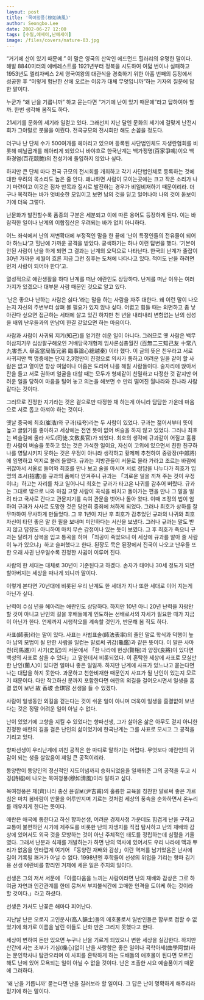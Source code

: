 ```yaml
---
layout: post
title: '목여청풍(穆如淸風)'
author: Seongbo.Lee
date: 2002-06-27 12:00
tags: [수필,에세이,난에세이]
image: /files/covers/nature-03.jpg
---
```


“거기에 산이 있기 때문에.” 이 말은 영국의 산악인 에드먼드 힐러리의 유명한 말이다. 해발 8840미터의 에베레스트를 1921년부터 정복을 시도하여 여덟 번이나 실패하고 1953년도 엘리자베스 2세 영국여왕의 대관식을 경축하기 위한 아홉 번째의 등정에서 성공한 후 “이렇게 험난한 산에 오르는 이유가 대체 무엇입니까”하는 기자의 질문에 답한 말이다.

누군가 “왜 난을 기릅니까” 하고 묻는다면 “거기에 난이 있기 때문에”라고 답하여야 할까. 한번 생각해 봄직도 하다.

21세기를 문화의 세기라 일컫고 있다. 그래선지 지난 달엔 문화의 세기에 걸맞게 난전시회가 그야말로 봇물을 이뤘다. 전국규모의 전시회만 해도 손꼽을 정도다.

더구나 난 단체 수가 500여개를 헤아리고 있으며 등록된 사단법인체도 자생란협회를 비롯해 예닐곱개를 헤아리게 되었으니 바야흐로 한국난계는 백가쟁명(百家爭鳴)이요 백화경염(百花競艶)의 전성기에 돌입하지 않았나 싶다.

하지만 큰 단체 마다 전국 규모의 전시회를 개최하고 각기 사단법인체로 등록하는 것에 대한 우려의 목소리도 높은 줄 안다. 왜냐하면 사람이 모이는곳에는 크고 작은 소리가 나기 마련이고 이것은 점차 반목과 질시로 발전하는 경우가 비일비재하기 때문이리라. 더구나 목적하는 바가 엇비슷한 모임이고 보면 남의 것을 딛고 일어나야 나의 것이 돋보이기에 더욱 그렇다.

난문화가 발전할수록 품종의 구분은 세분되고 이에 따른 용어도 등장하게 된다. 이는 바람직한 일이나 난계의 이합집산은 우려되는 바가 없지 아니하다.

어느 좌석에서 난의 저변확대에 부정적인 말을 한 끝에 ‘난이 특정인들의 전유물이 되어야 하느냐’고 힐난에 가까운 공격을 받았다. 궁색하기는 하나 이런 답변을 했다. ‘기본이 안된 사람이 난을 하게 되면 그 결과는 난계의 오탁으로 나타난다. 한국의 난계가 줄잡이 30년 가까운 세월이 흐른 지금 그런 징후는 도처에 나타나고 있다. 적어도 난을 하려면 먼저 사람이 되어야 한다’고.

열성적으로 애란생활을 하다 난계를 떠난 애란인도 상당하다. 난계를 떠난 이유는 여러 가지가 있겠으나 대부분 사람 때문인 것으로 알고 있다.

‘난은 좋으나 난하는 사람은 싫다.’라는 말을 하는 사람을 자주 대한다. 왜 이런 말이 나오는지 자신의 주변부터 살펴 볼 필요가 있지 않나 싶다. 어렵고 힘들 때는 외면하고 좀 낳아진다 싶으면 접근하는 세태에 살고 있긴 하지만 천 년을 내리내리 변함없는 난의 심성을 배워 난우들과의 만남이 한결 같았으면 하는 마음이다.

사람과 사람이 사귀되 지기(知己)를 얻기란 쉬운 일이 아니다. 그러므로 옛 사람은 백무이삼지기우 십상팔구해오인 거배당국개형제 임사론심총월진 (百無二三知己友 十常八九害吾人 擧盃當局皆兄弟 臨事論心總越秦) 이라 했다. 이 글의 뜻은 친우라고 서로 사귀지만 백 명중에는 단지 2,3명만이 진정으로 의사가 통하고 어려운 일을 같이 할 사람은 없고 열이면 항상 여덟이나 아홉은 도리어 나를 해칠 사람들이다. 술자리에 앉아서 잔을 들고 서로 권하며 얼굴을 대할 때는 모두가 형제같이 친밀하고 다정한 것 같지만 어려운 일을 당하여 마음을 털어 놓고 의논을 해보면 수 만리 떨어진 월나라와 진나라 사람 같다는 것이다.

그러므로 진정한 지기라는 것은 겉으로만 다정한 채 하는게 아니라 담담한 가운데 마음으로 서로 돕고 아껴야 하는 것이다.

옛날 중국에 최호(崔浩)와 규과(珪夸)라는 두 사람이 있었다. 규과는 젊어서부터 뜻이 높고 글읽기를 좋아하고 세상에는 전연 뜻이 없어 벼슬을 하지 않고 있었다. 그러나 최호는 벼슬길에 올라 사도(司徒․文敎長官)가 되었다. 최호의 생각에 규과같이 어질고 훌륭한 사람이 벼슬을 못하고 있는 것은 가석한 일이요, 자신이 고위에 있으면서 친한 친구하나를 영달시키지 못하는 것은 우정이 아니라 생각하고 황제께 추천하여 중랑장(中郞將)에 임명하고 억지로 불러 들였다. 규과는 지방관들이 서울로 올라 가라고 조르는 바람에 귀찮아서 서울로 들어와 최호를 만나 보고 술을 마시며 서로 정담을 나누다가 최호가 임명의 초서(招書)를 규과의 품에다 안겨주니 규과는 「괴로운 일을 끼쳐 주는 것이 우정이냐」하고는 자리를 차고 일어나니 최호는 규과가 타고온 나귀를 감추어 버렸다. 규과는 그대로 밖으로 나와 마침 고향 사람이 곡식을 바치고 돌아가는 편을 만나 그 말을 빌려 타고 국사로 간다고 관문지기를 속여 관문을 벗어나 돌아 왔다. 이때 조정의 법이 엄하여 규과가 사사로 도망한 것은 당연히 중죄에 처하게 되었다. 그러나 최호가 상하를 잘 무마하여 무사하게 만들었다. 그 후 1년이 지난 후 최호가 감추었던 규과의 나귀와 최호 자신이 타던 좋은 말 한 필을 보내며 미안하다는 서신을 보냈다. 그러나 규과는 말도 받지 않고 답장도 아니하여 마치 무슨 감정이나 있는 듯이 보였다. 그 후 최호가 죽으니 규과는 달려가 상복을 입고 통곡을 하며 「최공이 죽었으니 이 세상에 규과를 알아 줄 사람이 누가 있으냐」하고 슬퍼했다고 한다.
된장도 묵은 된장에서 진국이 나오고 난우들 또한 오래 사귄 난우일수록 진정한 사귐이 이루어 진다.

사람의 한 세대는 대체로 30년이 기준된다고 하겠다. 손자가 태어나 30세 정도가 되면 할아버지는 세상을 떠나게 되니까 말이다.

이렇게 본다면 70년대에 비롯된 우리 난계도 한 세대가 지나 또한 세대로 이어 지는게 아닌가 싶다.

난력이 수십 년을 헤아리는 애란인도 상당하다. 하지만 10년 아니 20년 난력을 자랑만 할 것이 아니고 난인의 길을 후배들에게 인도하는 선배로서의 자세가 필요한 때가 지금이 아닌가 한다. 언제까지 시행착오를 계속할 것인가, 반문해 봄 직도 하다.

사표(師表)라는 말이 있다. 사표는 사법표솔(師法表率)의 줄인 말로 학식과 덕행이 높아 남의 모범이 될 만한 사람을 일컫는 말로써 귀감(龜鑑)과 같은 뜻이다. 이 말은 사마천(司馬遷)이 사기(史記)의 서문에서 「한 나라에 현상(賢相)과 양장(良將)이 있다면 백성의 사표로 삼을 수 있다」고 말한데서 비롯되었다. 이 혼탁한 세상에 사표로 모실만한 난인(蘭人)이 있다면 얼마나 좋은 일일까. 하지만 난계에 사표가 있느냐고 묻는다면 나는 대답을 하지 못한다. 과문하고 천한비재한 때문인지 사표가 될 난인이 있는지 모르기 때문이다. 다만 작고하신 분까지 포함한다면 애란의 외길을 걸어오시면서 일생을 흠결 없이 보낸 故 香坡 金琪容 선생을 들 수 있겠다.

사람이 일생동안 외길을 걷는다는 것이 쉬운 일이 아니며 더욱이 일생을 흠결없이 보낸다는 것은 정말 어려운 일이 아닐 수 없다.

난이 있었기에 고향을 지킬 수 있었다는 향파선생, 그가 살아온 삶은 아무도 걷지 아니한 진정한 애란의 길을 걸은 난인의 삶이었기에 한국난계는 그를 사표로 모시고 그 공적을 기리고 있다.

향파선생이 우리난계에 끼친 공적은 한 마디로 말하기는 어렵다. 무엇보다 애란인의 귀감이 되는 생을 살았음이 제일 큰 공적이리라.

동양란이 동양인의 정신적인 지도이념까지 승화되었음을 일깨워준 그의 공적을 두고 시경(詩經)에 나오는 묵여청풍(穆如淸風)이라 말하고 싶다.

목여청풍은 제(齊)나라 충신 윤길보(尹吉甫)의 훌륭한 교육을 칭찬한 말로써 좋은 가르침은 마치 봄바람이 만물을 어루만지며 기르는 것처럼 세상의 풍속을 순화하면서 온누리를 깨우치게 한다는 뜻이다.

애란은 애국에 통한다고 하신 향파선생, 어려운 경제사정 가운데도 힘겹게 난을 구하고 교통이 불편하던 시기에 제주도를 비롯한 난의 자생지를 직접 탐사하고 난의 재배와 감상에 있어서도 외국 것을 모방하는 것이 아닌 주체적인 태도를 정립하는데 심혈을 기울였다. 그래서 난분과 식재를 개발하는가 하면 난의 역사에 있어서도 우리 나라에 맥과 뿌리가 없음을 안타깝게 여기어 「동양란 재배와 감상」이란 역저를 남기었음은 난사에 길이 기록될 쾌거가 아닐 수 없다. 1998년엔 후학들이 선생의 위업을 기리는 향파 김기용 선생 애란비를 향리인 거제에 세운 일은 주지의 일이다.

선생은 그의 저서 서문에 「아름다움을 느끼는 사람이라면 난의 재배와 감상은 그로 하여금 자연과 인간관계를 한데 뭉쳐서 부지불식간에 고매한 인격을 도야케 하는 것이라 할 것이다.」라고 하셨다.

선생은 가셔도 난꽃은 해마다 피어난다.

지난날 난은 오로지 고인운사(高人韻士)들의 애호물로서 일반인들은 함부로 접할 수 없었기에 화가로 이름을 날린 이들도 난화 만은 그리지 못했다고 한다.

세상이 변하여 돈만 있으면 누구나 난을 기르게 되었으니 변한 세상을 실감한다. 하지만 산간에 사는 초부가 기심(機心)없이 난을 사랑함은 좋은 일이나 곡학아세(曲學阿世)하는 문인학사나 탐관오리며 이 사회를 혼탁하게 하는 도배들의 애호물이 된다면 모르긴 해도 난에 있어 모욕되는 일이 아닐 수 없을 것이다. 난은 조촐한 시요 예술품이기 때문에 그러하다.

‘왜 난을 기릅니까’ 묻는다면 난을 길러보라 할 일이다. 그 답은 난이 명확하게 해주리라 믿기에 하는 말이다.

